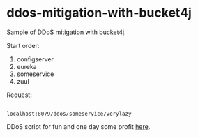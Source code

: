 # ddos-mitigation-with-bucket4j

Sample of DDoS mitigation with bucket4j.

Start order:

1. configserver
2. eureka
3. someservice
4. zuul

Request:

```

localhost:8079/ddos/someservice/verylazy

```

DDoS script for fun and one day some profit [here](sudo.sh).